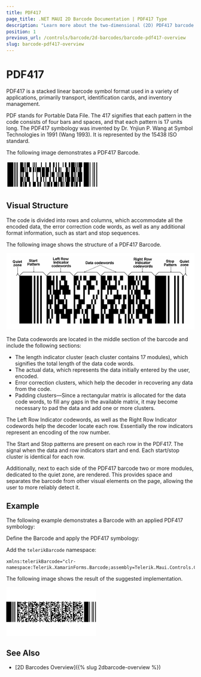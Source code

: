 ```yaml
---
title: PDF417
page_title: .NET MAUI 2D Barcode Documentation | PDF417 Type
description: "Learn more about the two-dimensional (2D) PDF417 barcode type supported by the Telerik UI for MAUI Barcode."
position: 1
previous_url: /controls/barcode/2d-barcodes/barcode-pdf417-overview
slug: barcode-pdf417-overview
---
```


# PDF417

PDF417 is a stacked linear barcode symbol format used in a variety of applications, primarily transport, identification cards, and inventory management.

PDF stands for Portable Data File. The 417 signifies that each pattern in the code consists of four bars and spaces, and that each pattern is 17 units long. The PDF417 symbology was invented by Dr. Ynjiun P. Wang at Symbol Technologies in 1991 (Wang 1993). It is represented by the 15438 ISO standard.

The following image demonstrates a PDF417 Barcode.

![Telerik Xamarin Barcode PDF417](images/barcode-2d-barcodes-pdf417-overview001.png)

## Visual Structure

The code is divided into rows and columns, which accommodate all the encoded data, the error correction code words, as well as any additional format information, such as start and stop sequences.

The following image shows the structure of a PDF417 Barcode.

![Telerik Xamarin Barcode PDF417 structure](images/barcode-2d-barcodes-pdf417-overview002.png)

The Data codewords are located in the middle section of the barcode and include the following sections:

* The length indicator cluster (each cluster contains 17 modules), which signifies the total length of the data code words.
* The actual data, which represents the data initially entered by the user, encoded.
* Error correction clusters, which help the decoder in recovering any data from the code.
* Padding clusters&mdash;Since a rectangular matrix is allocated for the data code words, to fill any gaps in the available matrix, it may become necessary to pad the data and add one or more clusters.

The Left Row Indicator codewords, as well as the Right Row Indicator codewords help the decoder locate each row. Essentially the row indicators represent an encoding of the row number.

The Start and Stop patterns are present on each row in the PDF417. The signal when the data and row indicators start and end. Each start/stop cluster is identical for each row.

Additionally, next to each side of the PDF417 barcode two or more modules, dedicated to the quiet zone, are rendered. This provides space and separates the barcode from other visual elements on the page, allowing the user to more reliably detect it.

## Example

The following example demonstrates a Barcode with an applied PDF417 symbology:

Define the Barcode and apply the PDF417 symbology:

<snippet id='barcodepdf-example-xaml' />

Add the `telerikBarcode` namespace:

```XAML
xmlns:telerikBarcode="clr-namespace:Telerik.XamarinForms.Barcode;assembly=Telerik.Maui.Controls.Compatibility"
```

The following image shows the result of the suggested implementation.

![PDF417](images/barcode-2d-barcodes-pdf417-example.png)

## See Also

- [2D Barcodes Overview]({% slug 2dbarcode-overview %})
